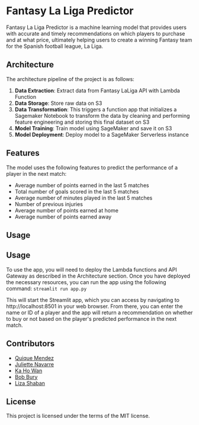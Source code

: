 # Fantasy La Liga Predictor

Fantasy La Liga Predictor is a machine learning model that provides users with accurate and timely recommendations on which players to purchase and at what price, ultimately helping users to create a winning Fantasy team for the Spanish football league, La Liga.

## Architecture

The architecture pipeline of the project is as follows:

1. **Data Extraction**: Extract data from Fantasy LaLiga API with Lambda Function
2. **Data Storage**: Store raw data on S3
3. **Data Transformation**: This triggers a function app that initializes a Sagemaker Notebook to transform the data by cleaning and performing feature engineering and storing this final dataset on S3
4. **Model Training**: Train model using SageMaker and save it on S3
5. **Model Deployment**: Deploy model to a SageMaker Serverless instance

## Features

The model uses the following features to predict the performance of a player in the next match:

- Average number of points earned in the last 5 matches
- Total number of goals scored in the last 5 matches
- Average number of minutes played in the last 5 matches
- Number of previous injuries
- Average number of points earned at home
- Average number of points earned away

## Usage

## Usage

To use the app, you will need to deploy the Lambda functions and API Gateway as described in the Architecture section. Once you have deployed the necessary resources, you can run the app using the following command:
`streamlit run app.py`

This will start the Streamlit app, which you can access by navigating to http://localhost:8501 in your web browser. From there, you can enter the name or ID of a player and the app will return a recommendation on whether to buy or not based on the player's predicted performance in the next match.

## Contributors

- [Quique Mendez](https://github.com/quiquemz)
- [Juliette Navarre](https://www.linkedin.com/in/juliette-navarre/)
- [Ka Ho Wan](https://www.linkedin.com/in/terrancewankaho/)
- [Bob Bury](https://www.linkedin.com/in/bob-bury-/)
- [Liza Shaban](https://www.linkedin.com/in/liza-shaban-%F0%9F%87%BA%F0%9F%87%A6-791336190/)



## License

This project is licensed under the terms of the MIT license.
